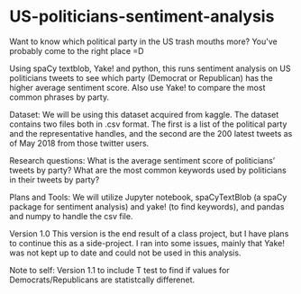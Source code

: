 # US-politicians-sentiment-analysis
Want to know which political party in the US trash mouths more? You've probably come to the right place =D

Using spaCy textblob, Yake! and python, this runs sentiment analysis on US politicians tweets to see which party (Democrat or Republican) has the higher average sentiment score. Also use Yake! to compare the most common phrases by party.

Dataset: We will be using this dataset acquired from kaggle. The dataset contains two files both in .csv format. The first is a list of the political party and the representative handles, and the second are the 200 latest tweets as of May 2018 from those twitter users.

Research questions: What is the average sentiment score of politicians’ tweets by party? What are the most common keywords used by politicians in their tweets by party?

Plans and Tools: We will utilize Jupyter notebook, spaCyTextBlob (a spaCy package for sentiment analysis) and yake! (to find keywords), and pandas and numpy to handle the csv file.

Version 1.0 This version is the end result of a class project, but I have plans to continue this as a side-project. I ran into some issues, mainly that Yake! was not kept up to date and could not be used in this analysis.

Note to self: Version 1.1 to include T test to find if values for Democrats/Republicans are statistcally differenet.
